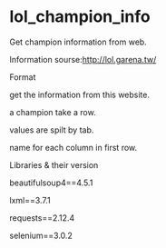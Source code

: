 # lol_champion_info
Get champion information from web.


Information sourse:http://lol.garena.tw/


Format

  get the information from this website.

  a champion take a row.

  values are spilt by tab.

  name for each column in first row.


Libraries & their version

  beautifulsoup4==4.5.1

  lxml==3.7.1

  requests==2.12.4

  selenium==3.0.2
